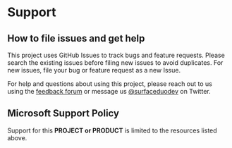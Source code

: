 # Support

## How to file issues and get help  

This project uses GitHub Issues to track bugs and feature requests. Please search the existing 
issues before filing new issues to avoid duplicates. For new issues, file your bug or 
feature request as a new Issue.

For help and questions about using this project, please reach out to us using the 
[feedback forum](https://techcommunity.microsoft.com/t5/surface-duo-sdk/bd-p/SurfaceDuoSDK) or 
message us [@surfaceduodev](https://twitter.com/surfaceduodev) on Twitter.

## Microsoft Support Policy  

Support for this **PROJECT or PRODUCT** is limited to the resources listed above.
